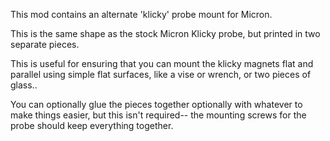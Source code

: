 This mod contains an alternate 'klicky' probe mount for Micron.

This is the same shape as the stock Micron Klicky probe, but printed in two separate pieces.

This is useful for ensuring that you can mount the klicky magnets flat and parallel using simple flat surfaces, like a vise or wrench, or two pieces of glass..

You can optionally glue the pieces together optionally with whatever to make things easier, but this isn't required-- the mounting screws for the probe should keep everything together.
